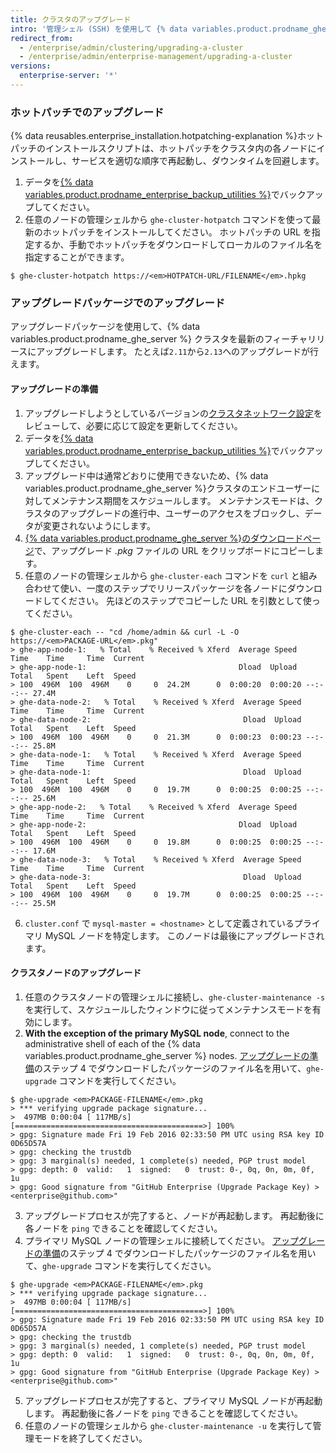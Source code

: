 ```yaml
---
title: クラスタのアップグレード
intro: '管理シェル (SSH) を使用して {% data variables.product.prodname_ghe_server %}クラスタを最新のリリースにアップグレードします。'
redirect_from:
  - /enterprise/admin/clustering/upgrading-a-cluster
  - /enterprise/admin/enterprise-management/upgrading-a-cluster
versions:
  enterprise-server: '*'
---
```


### ホットパッチでのアップグレード
{% data reusables.enterprise_installation.hotpatching-explanation %}ホットパッチのインストールスクリプトは、ホットパッチをクラスタ内の各ノードにインストールし、サービスを適切な順序で再起動し、ダウンタイムを回避します。

1. データを[{% data variables.product.prodname_enterprise_backup_utilities %}](https://github.com/github/backup-utils#readme)でバックアップしてください。
2. 任意のノードの管理シェルから `ghe-cluster-hotpatch` コマンドを使って最新のホットパッチをインストールしてください。 ホットパッチの URL を指定するか、手動でホットパッチをダウンロードしてローカルのファイル名を指定することができます。
  ```shell
  $ ghe-cluster-hotpatch https://<em>HOTPATCH-URL/FILENAME</em>.hpkg
  ```

### アップグレードパッケージでのアップグレード
アップグレードパッケージを使用して、{% data variables.product.prodname_ghe_server %} クラスタを最新のフィーチャリリースにアップグレードします。 たとえば`2.11`から`2.13`へのアップグレードが行えます。

#### アップグレードの準備

1. アップグレードしようとしているバージョンの[クラスタネットワーク設定](/enterprise/admin/guides/clustering/cluster-network-configuration)をレビューして、必要に応じて設定を更新してください。
2. データを[{% data variables.product.prodname_enterprise_backup_utilities %}](https://github.com/github/backup-utils#readme)でバックアップしてください。
3. アップグレード中は通常どおりに使用できないため、{% data variables.product.prodname_ghe_server %}クラスタのエンドユーザーに対してメンテナンス期間をスケジュールします。 メンテナンスモードは、クラスタのアップグレードの進行中、ユーザーのアクセスをブロックし、データが変更されないようにします。
4. [{% data variables.product.prodname_ghe_server %}のダウンロードページ](https://enterprise.github.com/download)で、アップグレード *.pkg* ファイルの URL をクリップボードにコピーします。
5. 任意のノードの管理シェルから `ghe-cluster-each` コマンドを `curl` と組み合わせて使い、一度のステップでリリースパッケージを各ノードにダウンロードしてください。 先ほどのステップでコピーした URL を引数として使ってください。
  ```shell
  $ ghe-cluster-each -- "cd /home/admin && curl -L -O  https://<em>PACKAGE-URL</em>.pkg"
  > ghe-app-node-1:   % Total    % Received % Xferd  Average Speed   Time    Time     Time  Current
  > ghe-app-node-1:                                  Dload  Upload   Total   Spent    Left  Speed
  > 100  496M  100  496M    0     0  24.2M      0  0:00:20  0:00:20 --:--:-- 27.4M
  > ghe-data-node-2:   % Total    % Received % Xferd  Average Speed   Time    Time     Time  Current
  > ghe-data-node-2:                                  Dload  Upload   Total   Spent    Left  Speed
  > 100  496M  100  496M    0     0  21.3M      0  0:00:23  0:00:23 --:--:-- 25.8M
  > ghe-data-node-1:   % Total    % Received % Xferd  Average Speed   Time    Time     Time  Current
  > ghe-data-node-1:                                  Dload  Upload   Total   Spent    Left  Speed
  > 100  496M  100  496M    0     0  19.7M      0  0:00:25  0:00:25 --:--:-- 25.6M
  > ghe-app-node-2:   % Total    % Received % Xferd  Average Speed   Time    Time     Time  Current
  > ghe-app-node-2:                                  Dload  Upload   Total   Spent    Left  Speed
  > 100  496M  100  496M    0     0  19.8M      0  0:00:25  0:00:25 --:--:-- 17.6M
  > ghe-data-node-3:   % Total    % Received % Xferd  Average Speed   Time    Time     Time  Current
  > ghe-data-node-3:                                  Dload  Upload   Total   Spent    Left  Speed
  > 100  496M  100  496M    0     0  19.7M      0  0:00:25  0:00:25 --:--:-- 25.5M
  ```
6. `cluster.conf` で `mysql-master = <hostname>` として定義されているプライマリ MySQL ノードを特定します。 このノードは最後にアップグレードされます。

#### クラスタノードのアップグレード

1. 任意のクラスタノードの管理シェルに接続し、`ghe-cluster-maintenance -s` を実行して、スケジュールしたウィンドウに従ってメンテナンスモードを有効にします。
2. **With the exception of the primary MySQL node**, connect to the administrative shell of each of the {% data variables.product.prodname_ghe_server %} nodes. [アップグレードの準備](#preparing-to-upgrade)のステップ 4 でダウンロードしたパッケージのファイル名を用いて、`ghe-upgrade` コマンドを実行してください。
  ```shell
  $ ghe-upgrade <em>PACKAGE-FILENAME</em>.pkg
  > *** verifying upgrade package signature...
  >  497MB 0:00:04 [ 117MB/s] [==========================================>] 100%            
  > gpg: Signature made Fri 19 Feb 2016 02:33:50 PM UTC using RSA key ID 0D65D57A
  > gpg: checking the trustdb
  > gpg: 3 marginal(s) needed, 1 complete(s) needed, PGP trust model
  > gpg: depth: 0  valid:   1  signed:   0  trust: 0-, 0q, 0n, 0m, 0f, 1u
  > gpg: Good signature from "GitHub Enterprise (Upgrade Package Key) > <enterprise@github.com>"
  ```
3. アップグレードプロセスが完了すると、ノードが再起動します。 再起動後に各ノードを `ping` できることを確認してください。
4. プライマリ MySQL ノードの管理シェルに接続してください。 [アップグレードの準備](#preparing-to-upgrade)のステップ 4 でダウンロードしたパッケージのファイル名を用いて、`ghe-upgrade` コマンドを実行してください。
  ```shell
  $ ghe-upgrade <em>PACKAGE-FILENAME</em>.pkg
  > *** verifying upgrade package signature...
  >  497MB 0:00:04 [ 117MB/s] [==========================================>] 100%            
  > gpg: Signature made Fri 19 Feb 2016 02:33:50 PM UTC using RSA key ID 0D65D57A
  > gpg: checking the trustdb
  > gpg: 3 marginal(s) needed, 1 complete(s) needed, PGP trust model
  > gpg: depth: 0  valid:   1  signed:   0  trust: 0-, 0q, 0n, 0m, 0f, 1u
  > gpg: Good signature from "GitHub Enterprise (Upgrade Package Key) > <enterprise@github.com>"
  ```
5. アップグレードプロセスが完了すると、プライマリ MySQL ノードが再起動します。 再起動後に各ノードを `ping` できることを確認してください。
6. 任意のノードの管理シェルから `ghe-cluster-maintenance -u` を実行して管理モードを終了してください。
